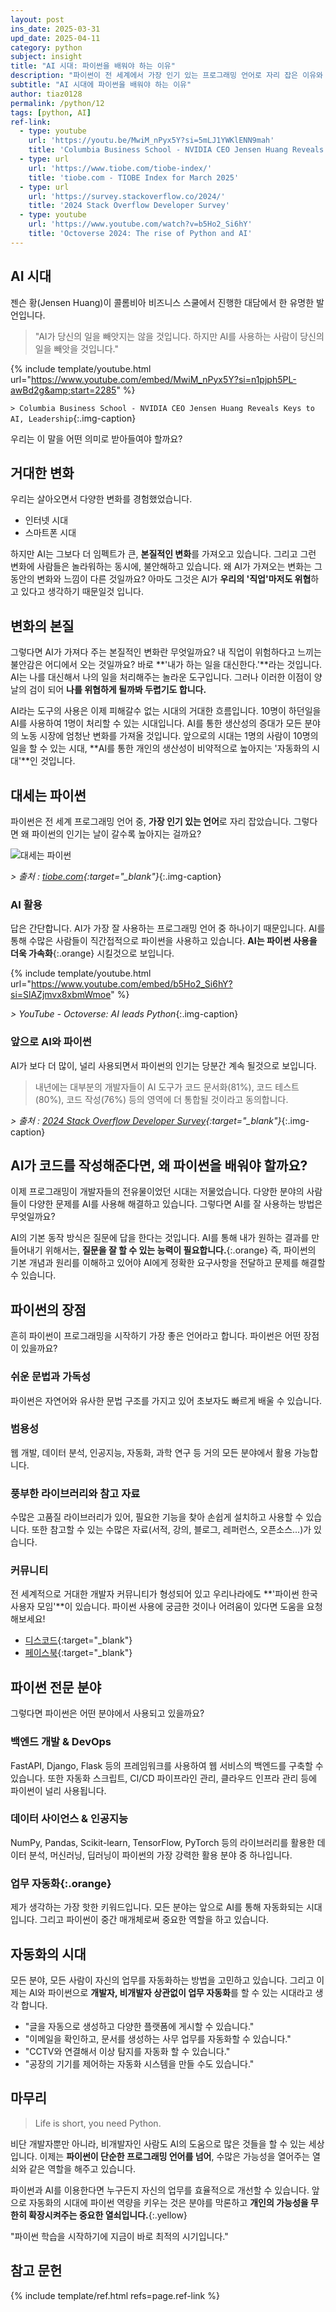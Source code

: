 ```yaml
---
layout: post
ins_date: 2025-03-31
upd_date: 2025-04-11
category: python
subject: insight
title: "AI 시대: 파이썬을 배워야 하는 이유"
description: "파이썬이 전 세계에서 가장 인기 있는 프로그래밍 언어로 자리 잡은 이유와 AI 시대에서의 역할을 살펴봅니다. 파이썬이 개발자뿐 아니라 모든 분야의 사람들에게 업무 자동화의 핵심 도구가 된 이유를 확인해보세요."
subtitle: "AI 시대에 파이썬을 배워야 하는 이유"
author: tiaz0128
permalink: /python/12
tags: [python, AI]
ref-link:
  - type: youtube
    url: 'https://youtu.be/MwiM_nPyx5Y?si=5mLJ1YWKlENN9mah'
    title: 'Columbia Business School - NVIDIA CEO Jensen Huang Reveals Keys to AI, Leadership'
  - type: url
    url: 'https://www.tiobe.com/tiobe-index/'
    title: 'tiobe.com - TIOBE Index for March 2025'
  - type: url
    url: 'https://survey.stackoverflow.co/2024/'
    title: '2024 Stack Overflow Developer Survey'
  - type: youtube
    url: 'https://www.youtube.com/watch?v=b5Ho2_Si6hY'
    title: 'Octoverse 2024: The rise of Python and AI'
---
```


## AI 시대

젠슨 황(Jensen Huang)이 콜롬비아 비즈니스 스쿨에서 진행한 대담에서 한 유명한 발언입니다.

> "AI가 당신의 일을 빼앗지는 않을 것입니다. 하지만 AI를 사용하는 사람이 당신의 일을 빼앗을 것입니다."

{% include template/youtube.html
    url="https://www.youtube.com/embed/MwiM_nPyx5Y?si=n1pjph5PL-awBd2g&amp;start=2285"
%}

`> Columbia Business School - NVIDIA CEO Jensen Huang Reveals Keys to AI, Leadership`{:.img-caption}

우리는 이 말을 어떤 의미로 받아들여야 할까요?

## 거대한 변화

우리는 살아오면서 다양한 변화를 경험했었습니다.

- 인터넷 시대
- 스마트폰 시대

하지만 AI는 그보다 더 임펙트가 큰, **본질적인 변화**를 가져오고 있습니다. 그리고 그런 변화에 사람들은 놀라워하는 동시에, 불안해하고 있습니다. 왜 AI가 가져오는 변화는 그동안의 변화와 느낌이 다른 것일까요? 아마도 그것은 AI가 **우리의 '직업'마저도 위협**하고 있다고 생각하기 때문일것 입니다.

## 변화의 본질

그렇다면 AI가 가져다 주는 본질적인 변화란 무엇일까요? 내 직업이 위험하다고 느끼는 불안감은 어디에서 오는 것일까요? 바로 **'내가 하는 일을 대신한다.'**라는 것입니다. AI는 나를 대신해서 나의 일을 처리해주는 놀라운 도구입니다. 그러나 이러한 이점이 양날의 검이 되어 **나를 위협하게 될까봐 두렵기도 합니다.**

AI라는 도구의 사용은 이제 피해갈수 없는 시대의 거대한 흐름입니다. 10명이 하던일을 AI를 사용하여 1명이 처리할 수 있는 시대입니다. AI를 통한 생산성의 증대가 모든 분야의 노동 시장에 엄청난 변화를 가져올 것입니다. 앞으로의 시대는 1명의 사람이 10명의 일을 할 수 있는 시대, **AI를 통한 개인의 생산성이 비약적으로 높아지는 '자동화의 시대'**인 것입니다.

## 대세는 파이썬

파이썬은 전 세계 프로그래밍 언어 중, **가장 인기 있는 언어**로 자리 잡았습니다. 그렇다면 왜 파이썬의 인기는 날이 갈수록 높아지는 걸까요?

![대세는 파이썬](/assets/img/content/python/012/001.webp)

*> 출처 : [tiobe.com](https://www.tiobe.com/tiobe-index/){:target="_blank"}*{:.img-caption}

### AI 활용

답은 간단합니다. AI가 가장 잘 사용하는 프로그래밍 언어 중 하나이기 때문입니다. AI를 통해 수많은 사람들이 직간접적으로 파이썬을 사용하고 있습니다. **AI는 파이썬 사용을 더욱 가속화**{:.orange} 시킬것으로 보입니다.

{% include template/youtube.html
    url="https://www.youtube.com/embed/b5Ho2_Si6hY?si=SlAZjmvx8xbmWmoe"
%}

*> YouTube - Octoverse: AI leads Python*{:.img-caption}

### 앞으로 AI와 파이썬

AI가 보다 더 많이, 널리 사용되면서 파이썬의 인기는 당분간 계속 될것으로 보입니다.

> 내년에는 대부분의 개발자들이 AI 도구가 코드 문서화(81%), 코드 테스트(80%), 코드 작성(76%) 등의 영역에 더 통합될 것이라고 동의합니다.

*> 출처 : [2024 Stack Overflow Developer Survey](https://survey.stackoverflow.co/2024/){:target="_blank"}*{:.img-caption}

## AI가 코드를 작성해준다면, 왜 파이썬을 배워야 할까요?

이제 프로그래밍이 개발자들의 전유물이었던 시대는 저물었습니다. 다양한 분야의 사람들이 다양한 문제를 AI를 사용해 해결하고 있습니다. 그렇다면 AI를 잘 사용하는 방법은 무엇일까요?

AI의 기본 동작 방식은 질문에 답을 한다는 것입니다. AI를 통해 내가 원하는 결과를 만들어내기 위해서는, **질문을 잘 할 수 있는 능력이 필요합니다.**{:.orange} 즉, 파이썬의 기본 개념과 원리를 이해하고 있어야 AI에게 정확한 요구사항을 전달하고 문제를 해결할 수 있습니다.

## 파이썬의 장점

흔히 파이썬이 프로그래밍을 시작하기 가장 좋은 언어라고 합니다. 파이썬은 어떤 장점이 있을까요?

### 쉬운 문법과 가독성

파이썬은 자연어와 유사한 문법 구조를 가지고 있어 초보자도 빠르게 배울 수 있습니다.

### 범용성

웹 개발, 데이터 분석, 인공지능, 자동화, 과학 연구 등 거의 모든 분야에서 활용 가능합니다.

### 풍부한 라이브러리와 참고 자료

수많은 고품질 라이브러리가 있어, 필요한 기능을 찾아 손쉽게 설치하고 사용할 수 있습니다. 또한 참고할 수 있는 수많은 자료(서적, 강의, 블로그, 레퍼런스, 오픈소스...)가 있습니다.

### 커뮤니티

전 세계적으로 거대한 개발자 커뮤니티가 형성되어 있고 우리나라에도 **'파이썬 한국 사용자 모임'**이 있습니다. 파이썬 사용에 궁금한 것이나 어려움이 있다면 도움을 요청해보세요!

- [디스코드](https://discord.com/invite/wg7Rytx5fK){:target="_blank"}
- [페이스북](https://www.facebook.com/groups/373189689430865){:target="_blank"}

## 파이썬 전문 분야

그렇다면 파이썬은 어떤 분야에서 사용되고 있을까요?

### 백엔드 개발 & DevOps

FastAPI, Django, Flask 등의 프레임워크를 사용하여 웹 서비스의 백엔드를 구축할 수 있습니다. 또한 자동화 스크립트, CI/CD 파이프라인 관리, 클라우드 인프라 관리 등에 파이썬이 널리 사용됩니다.

### 데이터 사이언스 & 인공지능

NumPy, Pandas, Scikit-learn, TensorFlow, PyTorch 등의 라이브러리를 활용한 데이터 분석, 머신러닝, 딥러닝이 파이썬의 가장 강력한 활용 분야 중 하나입니다.

### **업무 자동화**{:.orange}

제가 생각하는 가장 핫한 키워드입니다. 모든 분야는 앞으로 AI를 통해 자동화되는 시대입니다. 그리고 파이썬이 중간 매개체로써 중요한 역할을 하고 있습니다.

## 자동화의 시대

모든 분야, 모든 사람이 자신의 업무를 자동화하는 방법을 고민하고 있습니다. 그리고 이제는 AI와 파이썬으로 **개발자, 비개발자 상관없이 업무 자동화**를 할 수 있는 시대라고 생각 합니다.

- "글을 자동으로 생성하고 다양한 플랫폼에 게시할 수 있습니다."
- "이메일을 확인하고, 문서를 생성하는 사무 업무를 자동화할 수 있습니다."
- "CCTV와 연결해서 이상 탐지를 자동화 할 수 있습니다."
- "공장의 기기를 제어하는 자동화 시스템을 만들 수도 있습니다."

## 마무리

> Life is short, you need Python.

비단 개발자뿐만 아니라, 비개발자인 사람도 AI의 도움으로 많은 것들을 할 수 있는 세상입니다. 이제는 **파이썬이 단순한 프로그래밍 언어를 넘어**, 수많은 가능성을 열어주는 열쇠와 같은 역할을 해주고 있습니다.

파이썬과 AI를 이용한다면 누구든지 자신의 업무를 효율적으로 개선할 수 있습니다. 앞으로 자동화의 시대에 파이썬 역량을 키우는 것은 분야를 막론하고 **개인의 가능성을 무한히 확장시켜주는 중요한 열쇠입니다.**{:.yellow}

"파이썬 학습을 시작하기에 지금이 바로 최적의 시기입니다."

## 참고 문헌

{% include template/ref.html refs=page.ref-link %}
